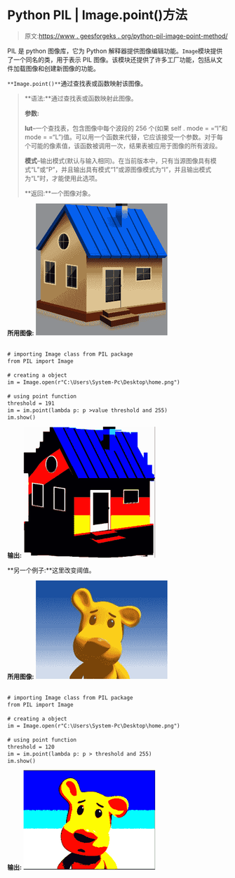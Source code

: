 # Python PIL | Image.point()方法

> 原文:[https://www . geesforgeks . org/python-pil-image-point-method/](https://www.geeksforgeeks.org/python-pil-image-point-method/)

PIL 是 python 图像库，它为 Python 解释器提供图像编辑功能。`Image`模块提供了一个同名的类，用于表示 PIL 图像。该模块还提供了许多工厂功能，包括从文件加载图像和创建新图像的功能。

`**Image.point()**`通过查找表或函数映射该图像。

> **语法:**通过查找表或函数映射此图像。
> 
> **参数:**
> 
> **lut**–一个查找表，包含图像中每个波段的 256 个(如果 self . mode = =“I”和 mode = =“L”)值。可以用一个函数来代替，它应该接受一个参数。对于每个可能的像素值，该函数被调用一次，结果表被应用于图像的所有波段。
> 
> **模式**–输出模式(默认与输入相同)。在当前版本中，只有当源图像具有模式“L”或“P”，并且输出具有模式“1”或源图像模式为“I”，并且输出模式为“L”时，才能使用此选项。
> 
> **返回:**一个图像对象。

**所用图像:**
![](img/b9d9345df71fc8e6c101def0e1afd214.png)

```

# importing Image class from PIL package 
from PIL import Image 

# creating a object 
im = Image.open(r"C:\Users\System-Pc\Desktop\home.png") 

# using point function
threshold = 191  
im = im.point(lambda p: p >value threshold and 255)
im.show()
```

**输出:**
![](img/f631e864d56c51472ebeda539500dd05.png)

**另一个例子:**这里改变阈值。

**所用图像:**
![](img/a7d3e3c9f7a67c04fe1756deb3008ccc.png)

```

# importing Image class from PIL package 
from PIL import Image 

# creating a object 
im = Image.open(r"C:\Users\System-Pc\Desktop\home.png") 

# using point function
threshold = 120  
im = im.point(lambda p: p > threshold and 255)
im.show()
```

**输出:**
![](img/a92b13d8d93b177484b3d7ac2322f4f0.png)